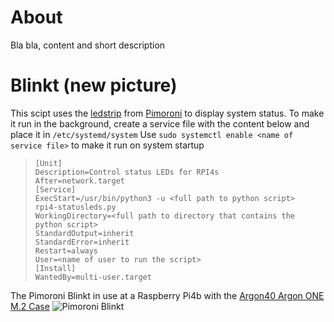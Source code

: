 # About
Bla bla, content and short description




# Blinkt (new picture)
This scipt uses the [ledstrip](https://shop.pimoroni.com/products/blinkt) from [Pimoroni](https://shop.pimoroni.com/) to display system status. To make it run in the background, create a service file with the content below and place it in `/etc/systemd/system` Use `sudo systemctl enable <name of service file>` to make it run on system startup
>`[Unit]`  
`Description=Control status LEDs for RPI4s`  
`After=network.target`  
`[Service]`  
`ExecStart=/usr/bin/python3 -u <full path to python script>`  
`rpi4-statusleds.py`  
`WorkingDirectory=<full path to directory that contains the python script>`  
`StandardOutput=inherit`  
`StandardError=inherit`  
`Restart=always`  
`User=<name of user to run the script>`  
`[Install]`  
`WantedBy=multi-user.target`  

The Pimoroni Blinkt in use at a Raspberry Pi4b with the [Argon40 Argon ONE M.2 Case](https://www.argon40.com/argon-one-m-2-case-for-raspberry-pi-4.html)
![Pimoroni Blinkt](/blinkt/IMG_20210722_000358.jpg)
